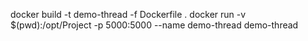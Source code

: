 docker build -t demo-thread -f Dockerfile .
docker run -v $(pwd):/opt/Project  -p 5000:5000 --name demo-thread demo-thread